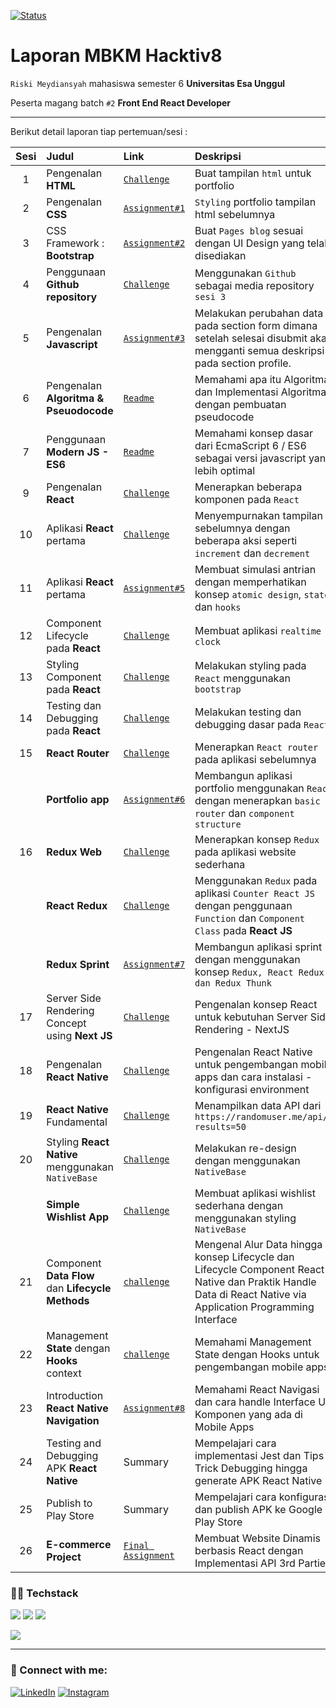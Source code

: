 [![Status](https://img.shields.io/badge/Status-dev-orange.svg)](https://shields.io/)

# Laporan MBKM Hacktiv8

`Riski Meydiansyah` mahasiswa semester 6 **Universitas Esa Unggul**

Peserta magang batch `#2` **Front End React Developer**

---

Berikut detail laporan tiap pertemuan/sesi :

| Sesi | Judul                                             | Link                                                | Deskripsi                                                                                                                       |
| :--: | :------------------------------------------------ | :-------------------------------------------------- | :------------------------------------------------------------------------------------------------------------------------------ |
|  1   | Pengenalan **HTML**                               | [`Challenge`](/s1/index.html)                       | Buat tampilan `html` untuk portfolio                                                                                            |
|  2   | Pengenalan **CSS**                                | [`Assignment#1`](/s2/index.html)                    | `Styling` portfolio tampilan html sebelumnya                                                                                    |
|  3   | CSS Framework : **Bootstrap**                     | [`Assignment#2`](/s3/index.html)                    | Buat `Pages blog` sesuai dengan UI Design yang telah disediakan                                                                 |
|  4   | Penggunaan **Github repository**                  | [`Challenge`](/s3/index.html)                       | Menggunakan `Github` sebagai media repository `sesi 3`                                                                          |
|  5   | Pengenalan **Javascript**                         | [`Assignment#3`](/s5/index.html)                    | Melakukan perubahan data pada section form dimana setelah selesai disubmit akan mengganti semua deskripsi pada section profile. |
|  6   | Pengenalan **Algoritma & Pseuodocode**            | [`Readme`](/s6)                                     | Memahami apa itu Algoritma dan Implementasi Algoritma dengan pembuatan pseudocode                                               |
|  7   | Penggunaan **Modern JS - ES6**                    | [`Readme`](/s7)                                     | Memahami konsep dasar dari EcmaScript 6 / ES6 sebagai versi javascript yang lebih optimal                                       |
|  9   | Pengenalan **React**                              | [`Challenge`](/react/s9/react-with-webpack)         | Menerapkan beberapa komponen pada `React`                                                                                       |
|  10  | Aplikasi **React** pertama                        | [`Challenge`](/react/s10&s11/)                      | Menyempurnakan tampilan sebelumnya dengan beberapa aksi seperti `increment` dan `decrement`                                     |
|  11  | Aplikasi **React** pertama                        | [`Assignment#5`](/react/s10&s11/src/components/s11) | Membuat simulasi antrian dengan memperhatikan konsep `atomic design`, `state`, dan `hooks`                                      |
|  12  | Component Lifecycle pada **React**                | [`Challenge`](/react/s12)                           | Membuat aplikasi `realtime clock`                                                                                               |
|  13  | Styling Component pada **React**                  | [`Challenge`](/react/s13)                           | Melakukan styling pada `React` menggunakan `bootstrap`                                                                          |
|  14  | Testing dan Debugging pada **React**              | [`Challenge`](/react/s14)                           | Melakukan testing dan debugging dasar pada `React`                                                                              |
|  15  | **React Router**                                  | [`Challenge`](/react/s15/react-router-dom)          | Menerapkan `React router` pada aplikasi sebelumnya                                                                              |
|      | **Portfolio app**                                 | [`Assignment#6`](/react/s15/portfolio)              | Membangun aplikasi portfolio menggunakan `React` dengan menerapkan `basic router` dan `component structure`                     |
|  16  | **Redux Web**                                     | [`Challenge`](/react/s16/redux-web)                 | Menerapkan konsep `Redux` pada aplikasi website sederhana                                                                       |
|      | **React Redux**                                   | [`Challenge`](/react/s16/react-redux)               | Menggunakan `Redux` pada aplikasi `Counter React JS` dengan penggunaan `Function` dan `Component Class` pada **React JS**       |
|      | **Redux Sprint**                                  | [`Assignment#7`](/react/s16/react-sprint)           | Membangun aplikasi sprint dengan menggunakan konsep `Redux, React Redux, dan Redux Thunk`                                       |
|  17  | Server Side Rendering Concept using **Next JS**   | [`Challenge`](/react/s17/react-next)                | Pengenalan konsep React untuk kebutuhan Server Side Rendering - NextJS                                                          |
|  18  | Pengenalan **React Native**                       | [`Challenge`](/react-native/s18/AwesomeProject)     | Pengenalan React Native untuk pengembangan mobile apps dan cara instalasi - konfigurasi environment                             |
|  19  | **React Native** Fundamental                      | [`Challenge`](/react-native/s19/FirstApp)           | Menampilkan data API dari `https://randomuser.me/api/?results=50`                                                               |
|  20  | Styling **React Native** menggunakan `NativeBase` | [`Challenge`](/react-native/s20/ListCutomers)       | Melakukan re-design dengan menggunakan `NativeBase`                                                                             |
|      | **Simple Wishlist App**                           | [`Challenge`](/react-native/s20/WishlistApp)        | Membuat aplikasi wishlist sederhana dengan menggunakan styling `NativeBase`                                                     |
|  21  | Component **Data Flow** dan **Lifecycle Methods**  | [`challenge`](/react-native/s21)       | Mengenal Alur Data hingga konsep Lifecycle dan Lifecycle Component React Native dan Praktik Handle Data di React Native via Application Programming Interface		|
|  22  | Management **State** dengan **Hooks** context | [`challenge`](/react-native/s22)       | Memahami Management State dengan Hooks untuk pengembangan mobile apps 		 |
|  23  | Introduction **React Native Navigation** | [`Assignment#8`](/react-native/s23/ReactNavigation)       | Memahami React Navigasi dan cara handle Interface UI Komponen yang ada di Mobile Apps 		                                                                             |
|  24  | Testing and Debugging APK **React Native** | Summary       | Mempelajari cara implementasi Jest dan Tips Trick Debugging hingga generate APK React Native 		 		                                                                             |
|  25  | Publish to Play Store | Summary       | Mempelajari cara konfigurasi dan publish APK ke Google Play Store		  |
|  26  | **E-commerce Project** | [`Final Assignment`](https://github.com/meydiansyah/binstore)       | Membuat Website Dinamis berbasis React dengan Implementasi API 3rd Parties				  |

### 👨‍💻 Techstack

[![](https://img.shields.io/badge/-React-%23282C34?style=flat&logo=react)](https://reactjs.org/)
[![](https://img.shields.io/badge/Next-black?style=flat&logo=next.js)](https://nextjs.org/)
[![](https://img.shields.io/badge/-TailwindCss-%231a202c?style=flat&logo=tailwindcss)](https://tailwindcss.com/)

[![](https://img.shields.io/badge/-Vim-%2357A143?style=flat&logo=vim)](https://vim.org/)

---

### 🤝 Connect with me:

[![LinkedIn](https://img.shields.io/badge/linkedin-%230077B5.svg?style=for-the-badge&logo=linkedin&logoColor=white)](https://www.linkedin.com/in/meydiansyah/)
[![Instagram](https://img.shields.io/badge/Instagram-%23E4405F.svg?style=for-the-badge&logo=Instagram&logoColor=white)](https://www.instagram.com/meydiansyah__/)
